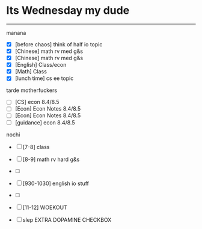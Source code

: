 # Its Wednesday my dude
---
manana
- [x] [before chaos] think of half io topic
- [x] [Chinese] math rv med g&s
- [x] [Chinese] math rv med g&s
- [x] [English] Class/econ
- [x] [Math] Class
- [x] [lunch time] cs ee topic

tarde motherfuckers
- [ ] [CS] econ 8.4/8.5
- [ ] [Econ] Econ Notes 8.4/8.5
- [ ] [Econ] Econ Notes 8.4/8.5
- [ ] [guidance] econ 8.4/8.5

nochi
- [ ] [7-8] class
- [ ] [8-9] math rv hard g&s
- [ ] 
- [ ] [930-1030] english io stuff
- [ ] 
- [ ] [11-12] WOEKOUT
- [ ] slep EXTRA DOPAMINE CHECKBOX


